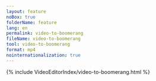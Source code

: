 ```yaml
---
layout: feature
noBox: true
folderName: feature
lang: en
permalink: video-to-boomerang
fileName: video-to-boomerang
tool: video-to-boomerang
format: mp4
nointernationalization: true
---
```


{% include VideoEditorIndex/video-to-boomerang.html %}
